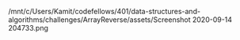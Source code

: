 /mnt/c/Users/Kamit/codefellows/401/data-structures-and-algorithms/challenges/ArrayReverse/assets/Screenshot 2020-09-14 204733.png
